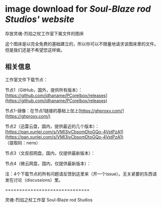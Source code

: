 # image download for *Soul-Blaze rod Studios' website*

存放灵魂-烈焰之杖工作室下属文件的图床

这个图床是以完全免费的基础建立的，所以你可以不限量地请求该图床里的文件。但是我们还是不希望您这样做。

## 相关信息

工作室文件下载节点：

节点1（GitHub，国外，提供所有版本）：[https://github.com/idhaname/PCorelbox/releases](https://github.com/idhaname/PCorelbox/releases)

节点1-镜像：在节点1链接的基础上加上[https://ghproxy.com/](https://ghproxy.com/)

节点2（迅雷云盘，国内，提供最近的几个版本）：[https://pan.xunlei.com/s/VMl3jvCbsomDtoGQo-4VstPzA1](https://pan.xunlei.com/s/VMl3jvCbsomDtoGQo-4VstPzA1) （提取码：nens）

节点3（文叔叔网盘，国内，仅提供最新版本）：

节点4（微云网盘，国内，仅提供最新版本）：

注：4个下载节点的所有问题请反馈到这里来（开一个issue）。无关紧要的东西请发在讨论（discussions）里。

==============================

灵魂-烈焰之杖工作室 Soul-Blaze rod Studios
